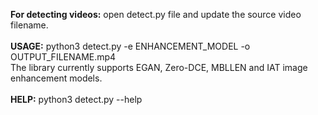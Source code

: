 **For detecting videos:** open detect.py file and update the source video filename.<br>
<br>
**USAGE:** python3 detect.py -e ENHANCEMENT_MODEL -o OUTPUT_FILENAME.mp4<br>
The library currently supports EGAN, Zero-DCE, MBLLEN and IAT image enhancement models.<br>
<br>
**HELP:** python3 detect.py --help<br>
